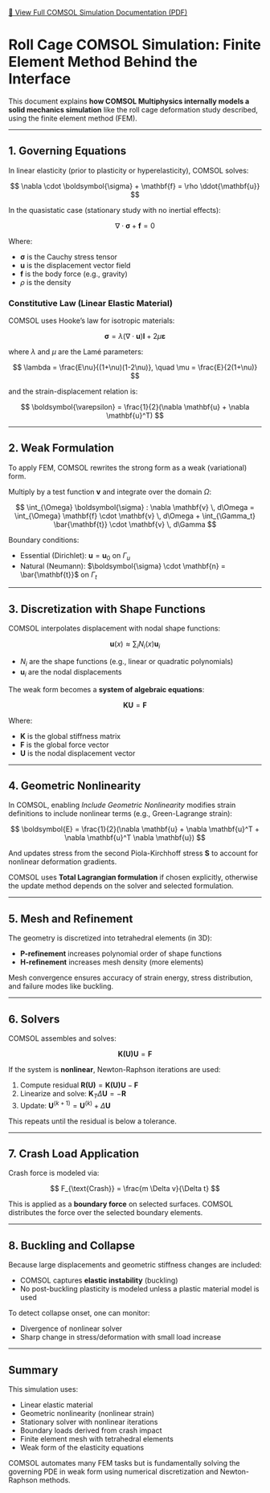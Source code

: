 [📄 View Full COMSOL Simulation Documentation (PDF)](COMSOL%20Simulation%20Documentation.pdf)

# Roll Cage COMSOL Simulation: Finite Element Method Behind the Interface

This document explains **how COMSOL Multiphysics internally models a solid mechanics simulation** like the roll cage deformation study described, using the finite element method (FEM).

---

## 1. Governing Equations

In linear elasticity (prior to plasticity or hyperelasticity), COMSOL solves:

$$
\nabla \cdot \boldsymbol{\sigma} + \mathbf{f} = \rho \ddot{\mathbf{u}}
$$

In the quasistatic case (stationary study with no inertial effects):

$$
\nabla \cdot \boldsymbol{\sigma} + \mathbf{f} = 0
$$

Where:
- $\boldsymbol{\sigma}$ is the Cauchy stress tensor
- $\mathbf{u}$ is the displacement vector field
- $\mathbf{f}$ is the body force (e.g., gravity)
- $\rho$ is the density

### Constitutive Law (Linear Elastic Material)
COMSOL uses Hooke’s law for isotropic materials:

$$
\boldsymbol{\sigma} = \lambda (\nabla \cdot \mathbf{u}) \mathbf{I} + 2\mu \boldsymbol{\varepsilon}
$$

where $\lambda$ and $\mu$ are the Lamé parameters:

$$
\lambda = \frac{E\nu}{(1+\nu)(1-2\nu)}, \quad \mu = \frac{E}{2(1+\nu)}
$$

and the strain-displacement relation is:

$$
\boldsymbol{\varepsilon} = \frac{1}{2}(\nabla \mathbf{u} + \nabla \mathbf{u}^T)
$$

---

## 2. Weak Formulation

To apply FEM, COMSOL rewrites the strong form as a weak (variational) form.

Multiply by a test function $\mathbf{v}$ and integrate over the domain $\Omega$:

$$
\int_{\Omega} \boldsymbol{\sigma} : \nabla \mathbf{v} \, d\Omega = \int_{\Omega} \mathbf{f} \cdot \mathbf{v} \, d\Omega + \int_{\Gamma_t} \bar{\mathbf{t}} \cdot \mathbf{v} \, d\Gamma
$$

Boundary conditions:
- Essential (Dirichlet): $\mathbf{u} = \mathbf{u}_0$ on $\Gamma_u$
- Natural (Neumann): $\boldsymbol{\sigma} \cdot \mathbf{n} = \bar{\mathbf{t}}$ on $\Gamma_t$

---

## 3. Discretization with Shape Functions

COMSOL interpolates displacement with nodal shape functions:

$$
\mathbf{u}(x) \approx \sum_i N_i(x) \mathbf{u}_i
$$

- $N_i$ are the shape functions (e.g., linear or quadratic polynomials)
- $\mathbf{u}_i$ are the nodal displacements

The weak form becomes a **system of algebraic equations**:

$$
\mathbf{K}\mathbf{U} = \mathbf{F}
$$

Where:
- $\mathbf{K}$ is the global stiffness matrix
- $\mathbf{F}$ is the global force vector
- $\mathbf{U}$ is the nodal displacement vector

---

## 4. Geometric Nonlinearity

In COMSOL, enabling *Include Geometric Nonlinearity* modifies strain definitions to include nonlinear terms (e.g., Green-Lagrange strain):

$$
\boldsymbol{E} = \frac{1}{2}(\nabla \mathbf{u} + \nabla \mathbf{u}^T + \nabla \mathbf{u}^T \nabla \mathbf{u})
$$

And updates stress from the second Piola-Kirchhoff stress $\mathbf{S}$ to account for nonlinear deformation gradients.

COMSOL uses **Total Lagrangian formulation** if chosen explicitly, otherwise the update method depends on the solver and selected formulation.

---

## 5. Mesh and Refinement

The geometry is discretized into tetrahedral elements (in 3D):

- **P-refinement** increases polynomial order of shape functions
- **H-refinement** increases mesh density (more elements)

Mesh convergence ensures accuracy of strain energy, stress distribution, and failure modes like buckling.

---

## 6. Solvers

COMSOL assembles and solves:

$$
\mathbf{K(U)} \mathbf{U} = \mathbf{F}
$$

If the system is **nonlinear**, Newton-Raphson iterations are used:
1. Compute residual $\mathbf{R(U)} = \mathbf{K(U)} \mathbf{U} - \mathbf{F}$
2. Linearize and solve: $\mathbf{K}_T \Delta \mathbf{U} = -\mathbf{R}$
3. Update: $\mathbf{U}^{(k+1)} = \mathbf{U}^{(k)} + \Delta \mathbf{U}$

This repeats until the residual is below a tolerance.

---

## 7. Crash Load Application

Crash force is modeled via:

$$
F_{\text{Crash}} = \frac{m \Delta v}{\Delta t}
$$

This is applied as a **boundary force** on selected surfaces. COMSOL distributes the force over the selected boundary elements.

---

## 8. Buckling and Collapse

Because large displacements and geometric stiffness changes are included:

- COMSOL captures **elastic instability** (buckling)
- No post-buckling plasticity is modeled unless a plastic material model is used

To detect collapse onset, one can monitor:
- Divergence of nonlinear solver
- Sharp change in stress/deformation with small load increase

---

## Summary

This simulation uses:
- Linear elastic material
- Geometric nonlinearity (nonlinear strain)
- Stationary solver with nonlinear iterations
- Boundary loads derived from crash impact
- Finite element mesh with tetrahedral elements
- Weak form of the elasticity equations

COMSOL automates many FEM tasks but is fundamentally solving the governing PDE in weak form using numerical discretization and Newton-Raphson methods.

